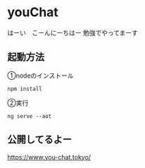 # youChat
はーい　こーんにーちはー
勉強でやってまーす

## 起動方法  

①nodeのインストール  
	
	npm install
	
②実行
	
	ng serve --aot

## 公開してるよー
https://www.you-chat.tokyo/
